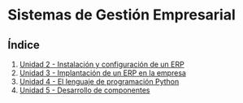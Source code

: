 # Sistemas de Gestión Empresarial
## Índice
1. [Unidad 2 - Instalación y configuración de un ERP](./ut02/index.md)
2. [Unidad 3 - Implantación de un ERP en la empresa](./ut03/index.md)
3. [Unidad 4 - El lenguaje de programación Python](./ut04/index.md)
4. [Unidad 5 - Desarrollo de componentes](./ut05/index.md)